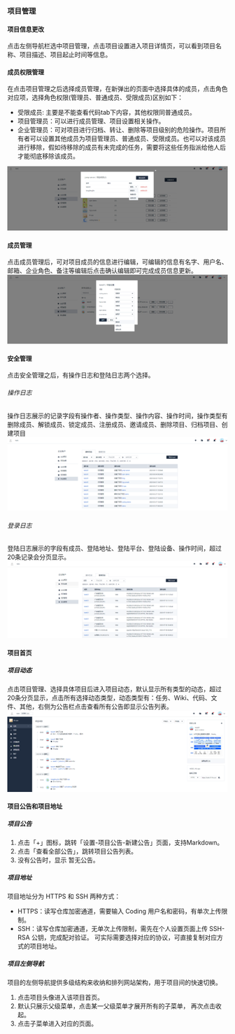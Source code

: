 ### 项目管理
#### 项目信息更改
点击左侧导航栏选中项目管理，点击项目设置进入项目详情页，可以看到项目名称、项目描述、项目起止时间等信息。

#### 成员权限管理
在点击项目管理之后选择成员管理，在新弹出的页面中选择具体的成员，点击角色对应项，选择角色权限(管理员、普通成员、受限成员)区别如下：
- 受限成员: 主要是不能查看代码tab下内容，其他权限同普通成员。
- 项目管理员：可以进行成员管理、项目设置相关操作。
- 企业管理员：可对项目进行归档、转让、删除等项目级别的危险操作。项目所有者可以设置其他成员为项目管理员、普通成员、受限成员。也可以对该成员进行移除，假如待移除的成员有未完成的任务，需要将这些任务指派给他人后才能彻底移除该成员。

![成员权限管理](../图片/开发者中心/功能介绍/项目管理/5f082865b249d.PNG "成员权限管理")

#### 成员管理
点击成员管理后，可对项目成员的信息进行编辑，可编辑的信息有名字、用户名、邮箱、企业角色、备注等编辑后点击确认编辑即可完成成员信息更新。
![成员管理](../图片/开发者中心/功能介绍/项目管理/5f0828bb9670d.PNG "成员管理")

#### 安全管理
点击安全管理之后，有操作日志和登陆日志两个选择。
###### 操作日志
操作日志展示的记录字段有操作者、操作类型、操作内容、操作时间，操作类型有删除成员、解锁成员、锁定成员、注册成员、邀请成员、删除项目、归档项目、创建项目
![安全管理](../图片/开发者中心/功能介绍/项目管理/5f08295688e7a.PNG "安全管理")
###### 登录日志
登陆日志展示的字段有成员、登陆地址、登陆平台、登陆设备、操作时间，超过20条记录会分页显示。
![安全管理登录日志](../图片/开发者中心/功能介绍/项目管理/5f0829efdd11d.PNG "安全管理登录日志")

#### 项目首页
##### 项目动态
点击项目管理、选择具体项目后进入项目动态，默认显示所有类型的动态，超过20条分页显示，点击所有选择动态类型，动态类型有：任务、Wiki、代码、文件、其他，右侧为公告栏点击查看所有公告即显示公告列表。
![项目公告](../图片/开发者中心/功能介绍/项目管理/5f082b5126160.PNG "项目公告")

#### 项目公告和项目地址 
##### 项目公告
1. 点击「+」图标，跳转「设置-项目公告-新建公告」页面，支持Markdown。 
2. 点击「查看全部公告」，跳转项目公告列表。 
3. 没有公告时，显示 暂无公告。

##### 项目地址 
项目地址分为 HTTPS 和 SSH 两种方式： 
- HTTPS：读写仓库加密通道，需要输入 Coding 用户名和密码，有单次上传限制。 
- SSH：读写仓库加密通道，无单次上传限制，需先在个人设置页面上传 SSH-RSA 公钥，完成配对验证。 可实际需要选择对应的协议，可直接复制对应方式的项目地址。

##### 项目左侧导航 
项目的左侧导航提供多级结构来收纳和排列网站架构，用于项目间的快速切换。 
1. 点击项目头像进入该项目首页。 
2. 默认只展示父级菜单，点击某一父级菜单才展开所有的子菜单， 再次点击收起。 
3. 点击子菜单进入对应的页面。 

